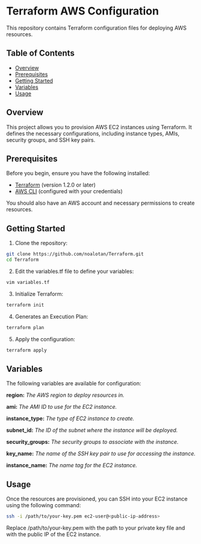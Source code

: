 # Terraform AWS Configuration

This repository contains Terraform configuration files for deploying AWS resources.

## Table of Contents

- [Overview](#overview)
- [Prerequisites](#prerequisites)
- [Getting Started](#getting-started)
- [Variables](#variables)
- [Usage](#usage)

## Overview

This project allows you to provision AWS EC2 instances using Terraform. It defines the necessary configurations, including instance types, AMIs, security groups, and SSH key pairs.

## Prerequisites

Before you begin, ensure you have the following installed:

- [Terraform](https://www.terraform.io/downloads.html) (version 1.2.0 or later)
- [AWS CLI](https://aws.amazon.com/cli/) (configured with your credentials)

You should also have an AWS account and necessary permissions to create resources.

## Getting Started

1. Clone the repository:

```bash
git clone https://github.com/noalotan/Terraform.git
cd Terraform
```
   
2. Edit the variables.tf file to define your variables:

```bash
vim variables.tf
```

3. Initialize Terraform:

```bash
terraform init
```

4. Generates an Execution Plan:

```bash
terraform plan
```

5. Apply the configuration:

```bash
terraform apply
```

## Variables

The following variables are available for configuration:

**region:** _The AWS region to deploy resources in._

**ami:** _The AMI ID to use for the EC2 instance._

**instance_type:** _The type of EC2 instance to create._

**subnet_id:** _The ID of the subnet where the instance will be deployed._

**security_groups:** _The security groups to associate with the instance._

**key_name:** _The name of the SSH key pair to use for accessing the instance._

**instance_name:** _The name tag for the EC2 instance._

## Usage
Once the resources are provisioned, you can SSH into your EC2 instance using the following command:

```bash
ssh -i /path/to/your-key.pem ec2-user@<public-ip-address>
```

Replace /path/to/your-key.pem with the path to your private key file and <public-ip-address> with the public IP of the EC2 instance.
